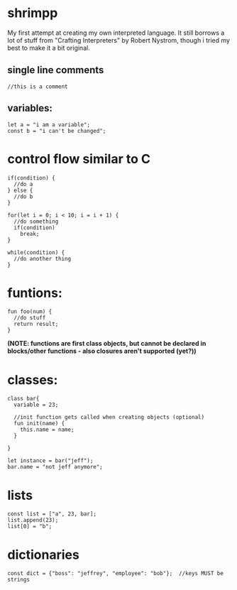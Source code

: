 # shrimpp
My first attempt at creating my own interpreted language. It still borrows a lot of stuff from "Crafting Interpreters" by Robert Nystrom,
though i tried my best to make it a bit original.

## single line comments
```
//this is a comment
```
## variables:
```
let a = "i am a variable";  
const b = "i can't be changed";  
```
# control flow similar to C
```
if(condition) {  
  //do a  
} else {  
  //do b  
}  
```
```
for(let i = 0; i < 10; i = i + 1) {  
  //do something  
  if(condition)  
    break;  
}  
```
```
while(condition) {  
  //do another thing  
}  
```
# funtions:
```
fun foo(num) {  
  //do stuff  
  return result;  
}
```
**(NOTE: functions are first class objects, but cannot be declared in blocks/other functions - also closures aren't supported (yet?))**

# classes:
```
class bar{  
  variable = 23;  

  //init function gets called when creating objects (optional)  
  fun init(name) {  
    this.name = name;  
  }  

}  

let instance = bar("jeff");  
bar.name = "not jeff anymore";  
```
# lists
```
const list = ["a", 23, bar];  
list.append(23);  
list[0] = "b";  
```
# dictionaries
```
const dict = {"boss": "jeffrey", "employee": "bob"};  //keys MUST be strings
```

